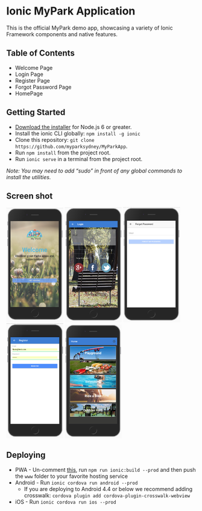 # Ionic MyPark Application

This is the official MyPark demo app, showcasing a variety of Ionic Framework components and native features.

## Table of Contents

* Welcome Page
* Login Page
* Register Page
* Forgot Password Page
* HomePage

## Getting Started

* [Download the installer](https://nodejs.org/) for Node.js 6 or greater.
* Install the ionic CLI globally: `npm install -g ionic`
* Clone this repository: `git clone https://github.com/myparksydney/MyParkApp`.
* Run `npm install` from the project root.
* Run `ionic serve` in a terminal from the project root.

_Note: You may need to add “sudo” in front of any global commands to install the utilities._

## Screen shot

<img src="./src/assets/screens/welcome_screen.png" width="30%" alt="welcome_screen" >
<img  src="./src/assets/screens/Login_screen.png" width="30%" alt="login_screen">
<img src="./src/assets/screens/forgotPassword_Screen.png" width="30%" alt="forgotpassword_screen" >
<img  src="./src/assets/screens/register_screen.png" width="30%" alt="register_screen">
<img src="./src/assets/screens/search_screen.png" width="30%" alt="search_screen" >

## Deploying

* PWA - Un-comment [this](https://github.com/myparksydney/MyParkApp), run `npm run ionic:build --prod` and then push the `www` folder to your favorite hosting service
* Android - Run `ionic cordova run android --prod`
  * If you are deploying to Android 4.4 or below we recommend adding crosswalk: `cordova plugin add cordova-plugin-crosswalk-webview`
* iOS - Run `ionic cordova run ios --prod`
